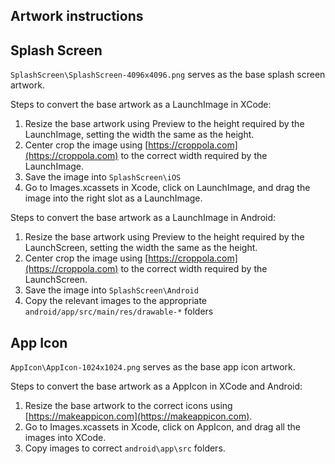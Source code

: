 
## Artwork instructions

## Splash Screen

`SplashScreen\SplashScreen-4096x4096.png` serves as the base splash screen artwork.

Steps to convert the base artwork as a LaunchImage in XCode:
 1. Resize the base artwork using Preview to the height required by the LaunchImage, setting the width the same as the height.
 2. Center crop the image using [https://croppola.com](https://croppola.com) to the correct width required by the LaunchImage.
 3. Save the image into `SplashScreen\iOS`
 4. Go to Images.xcassets in Xcode, click on LaunchImage, and drag the image into the right slot as a LaunchImage.

Steps to convert the base artwork as a LaunchImage in Android:
 1. Resize the base artwork using Preview to the height required by the LaunchScreen, setting the width the same as the height.
 2. Center crop the image using [https://croppola.com](https://croppola.com) to the correct width required by the LaunchScreen.
 3. Save the image into `SplashScreen\Android`
 4. Copy the relevant images to the appropriate `android/app/src/main/res/drawable-*` folders

## App Icon

`AppIcon\AppIcon-1024x1024.png` serves as the base app icon artwork.

Steps to convert the base artwork as a AppIcon in XCode and Android:
 1. Resize the base artwork to the correct icons using [https://makeappicon.com](https://makeappicon.com).
 2. Go to Images.xcassets in Xcode, click on AppIcon, and drag all the images into XCode.
 3. Copy images to correct `android\app\src` folders.
